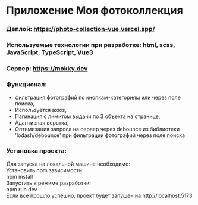 # Приложение Моя фотоколлекция
### Деплой: https://photo-collection-vue.vercel.app/

###  Используемые технологии при разработке: html, scss, JavaScript, TypeScript, Vue3
### Сервер: https://mokky.dev

### Функционал:
- фильтрация фотографий  по кнопкам-категориям или через поле поиска,
- Используется  axios,
- Пагинация с лимитом выдачи по 3 объекта на странице,
- Адаптивная верстка,
- Оптимизация запроса на сервер через debounce из библиотеки 'lodash/debounce' при фильтрации фотографий через поле поиска

### Установка проекта:
Для запуска на локальной машине необходимо:\
Установить npm зависимости:\
npm install\
Запустить в режиме разработки:\
npm run dev\
Если все прошло успешно, проект будет запущен на http://localhost:5173
